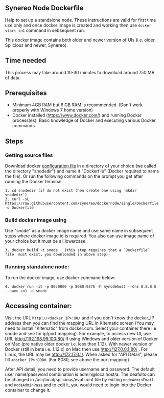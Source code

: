 
## Synereo Node Dockerfile

Help to set up a standalone node. These instructions are valid for first time use only and once docker image is created and working then use `docker start sn1` command in sebsequent run. 

This docker image contains both older and newer version of UIs (i.e. older, Splicious and newer, Synereo).

## Time needed

This process may take around 10-30 minutes to download around 750 MB of data. 

## Prerequisites
 * Minimum 4GB RAM but 6 GB RAM is recommended. (Don't work properly with Windows 7 home version)
 * Docker installed (https://www.docker.com/) and running Docker process(es). Basic knowledge of Docker and executing various Docker commands. 
 
## Steps

### Getting source files
Download docker [configuration file](https://raw.githubusercontent.com/synereo/dockernode/single/Dockerfile) in a directory of your choice (we called the directory "snodedir") and name it "Dockerfile" (Docker required to name the file). Or run the following commands on the prompt you get after running the Docker terminal:

    1. cd snodedir (if do not exist then create one using `mkdir snodedir`)
    2. curl -sL https://raw.githubusercontent.com/synereo/dockernode/single/Dockerfile -o Dockerfile

### Build docker image using 
Use "snode" as a docker image name and use same name in subsequent steps where docker image id is required. You also can use image name of your choice but it must be all lowercase.

    3. docker build -t snode . (this step requires that a `Dockerfile` file  must exist, you downloaded in above step)

### Running standalone node:
To run the docker image, use docker command below: 

    4. docker run -it -p 80:9000 -p 8080:9876 -h mynodehost --dns 8.8.8.8 --name sn1 -d snode 
  
## Accessing container:

Visit the URL `http://<docker_IP>:80/` and if you don't know the docker_IP address then you can find the mapping URL in Kitematic screen (You may need to install "Kitematic" from docker.com. Select your container there i.e. snode and see for ip/port mapping). For example, to access new UI, use URL http://192.168.99.100:80/ if using Windows and older version of Docker on Mac (pre native older docker i.e. less than 1.12). With newer version of Docker (still in beta i.e. 1.12.x) on Mac then use http://127.0.0.1:80/ . For Linux, the URL may be http://172.17.0.1/. When asked for "API Detail", please fill `<docker_IP>:8080`. (For 8080, see above the port mapping). 

After API detail, you need to provide username and password. The default user name/password combination is admin@localhost/a. The deafults can be changed in /usr/local/splicious/eval.conf file by editing `nodeAdminEmail` and `nodeAdminPass` and to edit it, you would need to login into the Docker container to change it.
